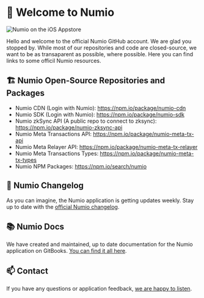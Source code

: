# 👋 Welcome to Numio
![Numio on the iOS Appstore](https://gblobscdn.gitbook.com/assets%2F-Mhwkyg0nwsjaPtD3D52%2F-Mhz1r29083F5wwnMcoS%2F-Mhz2IAWhlEHde3kSwjz%2Fnumio.png?alt=media&token=804b01b1-b009-4838-966d-5a9a3ca3650c)

Hello and welcome to the official Numio GitHub account. We are glad you stopped by. 
While most of our repositories and code are closed-source, we want to be as transaparent as possible, where possible. 
Here you can find links to some officil Numio resources. 

## 🏗️ Numio Open-Source Repositories and Packages
* Numio CDN (Login with Numio): https://npm.io/package/numio-cdn
* Numio SDK (Login with Numio): https://npm.io/package/numio-sdk
* Numio zkSync API (A public repo to connect to zksync): https://npm.io/package/numio-zksync-api
* Numio Meta Transactions API: https://npm.io/package/numio-meta-tx-api
* Numio Meta Relayer API: https://npm.io/package/numio-meta-tx-relayer
* Numio Meta Transactions Types: https://npm.io/package/numio-meta-tx-types
* Numio NPM Packages: https://npm.io/search/numio

## 📂 Numio Changelog
As you can imagine, the Numio application is getting updates weekly. Stay up to date with the [official Numio changelog](https://numio.one/changelog).

## 📚 Numio Docs
We have created and maintained, up to date documentation for the Numio application on GitBooks. [You can find it all here](https://docs.numio.one).

## 📫 Contact
If you have any questions or application feedback, [we are happy to listen](mailto:hello@numio.one).

